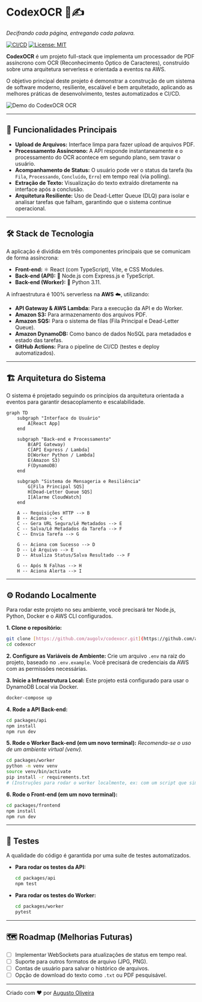 # CodexOCR 📜✍️

*Decifrando cada página, entregando cada palavra.*

[![CI/CD](https://github.com/augolv/codexOCR/actions/workflows/ci.yml/badge.svg)](https://github.com/augolv/codexOCR/actions)
[![License: MIT](https://img.shields.io/badge/License-MIT-blue.svg)](https://opensource.org/licenses/MIT)

**CodexOCR** é um projeto full-stack que implementa um processador de PDF assíncrono com OCR (Reconhecimento Óptico de Caracteres), construído sobre uma arquitetura serverless e orientada a eventos na AWS. 

O objetivo principal deste projeto é demonstrar a construção de um sistema de software moderno, resiliente, escalável e bem arquitetado, aplicando as melhores práticas de desenvolvimento, testes automatizados e CI/CD.

![Demo do CodexOCR OCR](httpso-link-para-seu-gif-ou-imagem-de-demonstracao-vai-aqui.gif)

---

## 🚀 Funcionalidades Principais

* **Upload de Arquivos:** Interface limpa para fazer upload de arquivos PDF.
* **Processamento Assíncrono:** A API responde instantaneamente e o processamento do OCR acontece em segundo plano, sem travar o usuário.
* **Acompanhamento de Status:** O usuário pode ver o status da tarefa (`Na Fila`, `Processando`, `Concluído`, `Erro`) em tempo real (via polling).
* **Extração de Texto:** Visualização do texto extraído diretamente na interface após a conclusão.
* **Arquitetura Resiliente:** Uso de Dead-Letter Queue (DLQ) para isolar e analisar tarefas que falham, garantindo que o sistema continue operacional.

---

## 🛠️ Stack de Tecnologia

A aplicação é dividida em três componentes principais que se comunicam de forma assíncrona:

* **Front-end:** ⚛️ React (com TypeScript), Vite, e CSS Modules.
* **Back-end (API):** 🔷 Node.js com Express.js e TypeScript.
* **Back-end (Worker):** 🐍 Python 3.11.

A infraestrutura é 100% serverless na **AWS** ☁️, utilizando:

* **API Gateway & AWS Lambda:** Para a execução da API e do Worker.
* **Amazon S3:** Para armazenamento dos arquivos PDF.
* **Amazon SQS:** Para o sistema de filas (Fila Principal e Dead-Letter Queue).
* **Amazon DynamoDB:** Como banco de dados NoSQL para metadados e estado das tarefas.
* **GitHub Actions:** Para o pipeline de CI/CD (testes e deploy automatizados).

---

## 🏗️ Arquitetura do Sistema

O sistema é projetado seguindo os princípios da arquitetura orientada a eventos para garantir desacoplamento e escalabilidade.

```mermaid
graph TD
    subgraph "Interface do Usuário"
        A[React App]
    end

    subgraph "Back-end e Processamento"
        B(API Gateway)
        C[API Express / Lambda]
        D[Worker Python / Lambda]
        E(Amazon S3)
        F(DynamoDB)
    end
    
    subgraph "Sistema de Mensageria e Resiliência"
        G[Fila Principal SQS]
        H[Dead-Letter Queue SQS]
        I[Alarme CloudWatch]
    end

    A -- Requisições HTTP --> B
    B -- Aciona --> C
    C -- Gera URL Segura/Lê Metadados --> E
    C -- Salva/Lê Metadados da Tarefa --> F
    C -- Envia Tarefa --> G

    G -- Aciona com Sucesso --> D
    D -- Lê Arquivo --> E
    D -- Atualiza Status/Salva Resultado --> F
    
    G -- Após N Falhas --> H
    H -- Aciona Alerta --> I
```

---

## ⚙️ Rodando Localmente

Para rodar este projeto no seu ambiente, você precisará ter Node.js, Python, Docker e o AWS CLI configurados.

**1. Clone o repositório:**
```bash
git clone [https://github.com/augolv/codexocr.git](https://github.com/augolv/codexocr.git)
cd codexocr
```

**2. Configure as Variáveis de Ambiente:**
Crie um arquivo `.env` na raiz do projeto, baseado no `.env.example`. Você precisará de credenciais da AWS com as permissões necessárias.

**3. Inicie a Infraestrutura Local:**
Este projeto está configurado para usar o DynamoDB Local via Docker.
```bash
docker-compose up
```

**4. Rode a API Back-end:**
```bash
cd packages/api
npm install
npm run dev
```

**5. Rode o Worker Back-end (em um novo terminal):**
*Recomenda-se o uso de um ambiente virtual (venv).*
```bash
cd packages/worker
python -m venv venv
source venv/bin/activate
pip install -r requirements.txt
# (Instruções para rodar o worker localmente, ex: com um script que simula o SQS)
```

**6. Rode o Front-end (em um novo terminal):**
```bash
cd packages/frontend
npm install
npm run dev
```

---

## 🧪 Testes

A qualidade do código é garantida por uma suíte de testes automatizados.

* **Para rodar os testes da API:**
    ```bash
    cd packages/api
    npm test
    ```
* **Para rodar os testes do Worker:**
    ```bash
    cd packages/worker
    pytest
    ```

---

## 🗺️ Roadmap (Melhorias Futuras)

- [ ] Implementar WebSockets para atualizações de status em tempo real.
- [ ] Suporte para outros formatos de arquivo (JPG, PNG).
- [ ] Contas de usuário para salvar o histórico de arquivos.
- [ ] Opção de download do texto como `.txt` ou PDF pesquisável.

---

Criado com ❤️ por [Augusto Oliveira](https://github.com/augolv)
